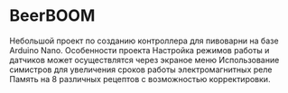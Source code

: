 # BeerBOOM
Небольшой проект по созданию контроллера для пивоварни на базе Arduino Nano. 
Особенности проекта 
Настройка режимов работы и датчиков может осуществлятся через экраное меню
Использование симистров для увеличения сроков работы электромагнитных реле
Память на 8 различных рецептов с возможностью корректировки.
